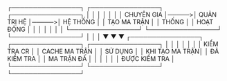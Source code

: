 ┌────────────────┐      ┌────────────────┐      ┌────────────────┐
│                │      │                │      │                │
│ CHUYÊN GIA     │─────>│ QUẢN TRỊ HỆ    │─────>│ HỆ THỐNG       │
│ TẠO MA TRẬN    │      │ THỐNG          │      │ HOẠT ĐỘNG      │
│                │      │                │      │                │
└────────────────┘      └────────────────┘      └────────────────┘
        │                       │                       │
        ▼                       ▼                       ▼
┌────────────────┐      ┌────────────────┐      ┌────────────────┐
│                │      │                │      │                │
│ KIỂM TRA CR    │      │ CACHE MA TRẬN  │      │ SỬ DỤNG        │
│ KHI TẠO MA TRẬN│      │ ĐÃ KIỂM TRA    │      │ MA TRẬN ĐÃ     │
│                │      │                │      │ ĐƯỢC KIỂM TRA  │
└────────────────┘      └────────────────┘      └────────────────┘
